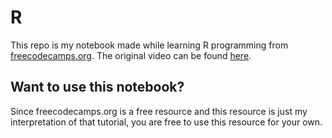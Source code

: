 # R

This repo is my notebook made while learning R programming from [freecodecamps.org](https://www.freecodecamp.org/).
The original video can be found [here](https://www.youtube.com/watch?v=_V8eKsto3Ug). 

## Want to use this notebook?
Since freecodecamps.org is a free resource and this resource is just my interpretation of that tutorial, you are free to use this resource for your own.